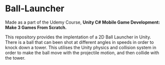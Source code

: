 # Ball-Launcher
Made as a part of the Udemy Course, **Unity C# Mobile Game Development: Make 3 Games From Scratch.**

This repository provides the implentation of a 2D Ball Launcher in Unity. There is a ball that can been shot at different angles in speeds in order to knock down a tower. This utilises the Unity physics and collision system in order to make the ball move with the projectile motion, and then collide with the tower.
